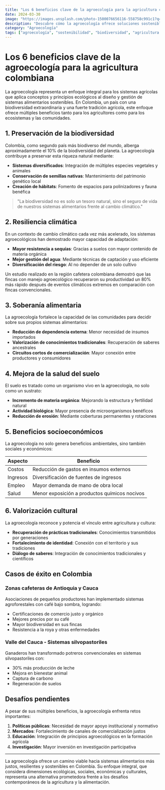 ```yaml
---
title: "Los 6 beneficios clave de la agroecología para la agricultura colombiana"
date: 2024-03-30
image: "https://images.unsplash.com/photo-1500076656116-558758c991c1?q=80&w=2071"
description: "Descubre cómo la agroecología ofrece soluciones sostenibles y resilientes para los desafíos agrícolas en Colombia."
category: "Agroecología"
tags: ["agroecología", "sostenibilidad", "biodiversidad", "agricultura familiar"]
---
```


# Los 6 beneficios clave de la agroecología para la agricultura colombiana

La agroecología representa un enfoque integral para los sistemas agrícolas que aplica conceptos y principios ecológicos al diseño y gestión de sistemas alimentarios sostenibles. En Colombia, un país con una biodiversidad extraordinaria y una fuerte tradición agrícola, este enfoque ofrece múltiples beneficios tanto para los agricultores como para los ecosistemas y las comunidades.

## 1. Preservación de la biodiversidad

Colombia, como segundo país más biodiverso del mundo, alberga aproximadamente el 10% de la biodiversidad del planeta. La agroecología contribuye a preservar esta riqueza natural mediante:

- **Sistemas diversificados**: Integración de múltiples especies vegetales y animales
- **Conservación de semillas nativas**: Mantenimiento del patrimonio genético local
- **Creación de hábitats**: Fomento de espacios para polinizadores y fauna benéfica

> "La biodiversidad no es solo un tesoro natural, sino el seguro de vida de nuestros sistemas alimentarios frente al cambio climático."

## 2. Resiliencia climática

En un contexto de cambio climático cada vez más acelerado, los sistemas agroecológicos han demostrado mayor capacidad de adaptación:

- **Mayor resistencia a sequías**: Gracias a suelos con mayor contenido de materia orgánica
- **Mejor gestión del agua**: Mediante técnicas de captación y uso eficiente
- **Diversificación del riesgo**: Al no depender de un solo cultivo

Un estudio realizado en la región cafetera colombiana demostró que las fincas con manejo agroecológico recuperaron su productividad un 80% más rápido después de eventos climáticos extremos en comparación con fincas convencionales.

## 3. Soberanía alimentaria

La agroecología fortalece la capacidad de las comunidades para decidir sobre sus propios sistemas alimentarios:

- **Reducción de dependencia externa**: Menor necesidad de insumos importados
- **Valorización de conocimientos tradicionales**: Recuperación de saberes ancestrales
- **Circuitos cortos de comercialización**: Mayor conexión entre productores y consumidores

## 4. Mejora de la salud del suelo

El suelo es tratado como un organismo vivo en la agroecología, no solo como un sustrato:

- **Incremento de materia orgánica**: Mejorando la estructura y fertilidad natural
- **Actividad biológica**: Mayor presencia de microorganismos benéficos
- **Reducción de erosión**: Mediante coberturas permanentes y rotaciones

## 5. Beneficios socioeconómicos

La agroecología no solo genera beneficios ambientales, sino también sociales y económicos:

| Aspecto | Beneficio |
|---------|-----------|
| Costos | Reducción de gastos en insumos externos |
| Ingresos | Diversificación de fuentes de ingresos |
| Empleo | Mayor demanda de mano de obra local |
| Salud | Menor exposición a productos químicos nocivos |

## 6. Valorización cultural

La agroecología reconoce y potencia el vínculo entre agricultura y cultura:

- **Recuperación de prácticas tradicionales**: Conocimientos transmitidos por generaciones
- **Fortalecimiento de identidad**: Conexión con el territorio y sus tradiciones
- **Diálogo de saberes**: Integración de conocimientos tradicionales y científicos

## Casos de éxito en Colombia

### Zonas cafeteras de Antioquia y Cauca

Asociaciones de pequeños productores han implementado sistemas agroforestales con café bajo sombra, logrando:

- Certificaciones de comercio justo y orgánico
- Mejores precios por su café
- Mayor biodiversidad en sus fincas
- Resistencia a la roya y otras enfermedades

### Valle del Cauca - Sistemas silvopastoriles

Ganaderos han transformado potreros convencionales en sistemas silvopastoriles con:

- 30% más producción de leche
- Mejora en bienestar animal
- Captura de carbono
- Regeneración de suelos

## Desafíos pendientes

A pesar de sus múltiples beneficios, la agroecología enfrenta retos importantes:

1. **Políticas públicas**: Necesidad de mayor apoyo institucional y normativo
2. **Mercados**: Fortalecimiento de canales de comercialización justos
3. **Educación**: Integración de principios agroecológicos en la formación agrícola
4. **Investigación**: Mayor inversión en investigación participativa

---

La agroecología ofrece un camino viable hacia sistemas alimentarios más justos, resilientes y sostenibles en Colombia. Su enfoque integral, que considera dimensiones ecológicas, sociales, económicas y culturales, representa una alternativa prometedora frente a los desafíos contemporáneos de la agricultura y la alimentación. 